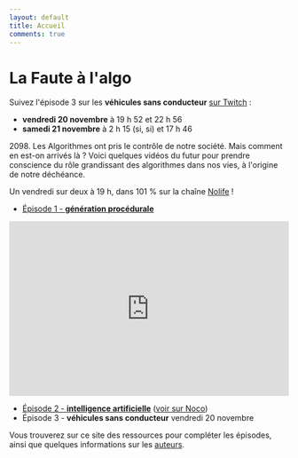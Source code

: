 ```yaml
---
layout: default
title: Accueil
comments: true
---
```


# La Faute à l'algo

Suivez l'épisode 3 sur les **véhicules sans conducteur** [sur Twitch](http://twitch.tv/nolife) :

- **vendredi 20 novembre** à 19 h 52 et 22 h 56
- **samedi 21 novembre** à 2 h 15 (si, si) et 17 h 46

<div class="message">
2098. Les Algorithmes ont pris le contrôle de notre société. Mais comment en est-on arrivés là ? Voici quelques vidéos du futur pour prendre conscience du rôle grandissant des algorithmes dans nos vies, à l'origine de notre déchéance.
</div>

Un vendredi sur deux à 19 h, dans 101 % sur la chaîne [Nolife](http://www.nolife-tv.com) !

- [Épisode 1 - **génération procédurale**](/ep1/)

<iframe style="width: 560px; max-width: 100%" height="315" src="https://www.youtube.com/embed/ngnCE2fCvl4" frameborder="0" allowfullscreen></iframe>

- [Épisode 2 - **intelligence artificielle**](/ep2/) ([voir sur Noco](http://noco.tv/emission/23836/nolife/la-faute-a-l-algo/02-intelligence-artificielle))
- Épisode 3 - **véhicules sans conducteur** vendredi 20 novembre

Vous trouverez sur ce site des ressources pour compléter les épisodes, ainsi que quelques informations sur les [auteurs](/about/).
